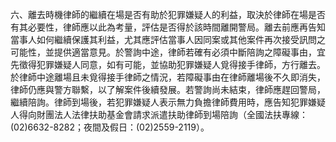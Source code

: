 六、離去時機律師的繼續在場是否有助於犯罪嫌疑人的利益，取決於律師在場是否有其必要性，律師應以此為考量，評估是否得於該時間離開警局。離去前應再告知當事人如何繼續保護其利益，尤其應評估當事人因同案或其他案件再次接受訊問之可能性，並提供適當意見。於警詢中途，律師若確有必須中斷陪詢之障礙事由，宜先徵得犯罪嫌疑人同意，如有可能，並協助犯罪嫌疑人覓得接手律師，方行離去。於律師中途離場且未覓得接手律師之情況，若障礙事由在律師離場後不久即消失，律師仍應與警方聯繫，以了解案件後續發展。若警詢尚未結束，律師應趕回警局，繼續陪詢。律師到場後，若犯罪嫌疑人表示無力負擔律師費用時，應告知犯罪嫌疑人得向財團法人法律扶助基金會請求派遣扶助律師到場陪詢（全國法扶專線：(02)6632-8282；夜間及假日：(02)2559-2119）。